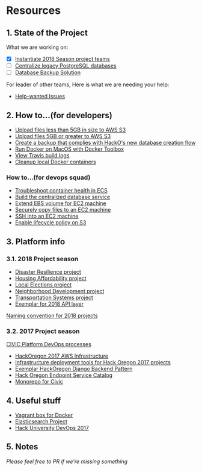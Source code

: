 # Resources

## 1. State of the Project

What we are working on:

- [x] [Instantiate 2018 Season project teams](https://github.com/hackoregon/civic-devops/projects/1)
- [ ] [Centralize legacy PostgreSQL databases](https://github.com/hackoregon/civic-devops/projects/2)
- [ ] [Database Backup Solution](https://github.com/hackoregon/civic-devops/projects/3)

For leader of other teams, Here is what we are needing your help:

- [Help-wanted Issues](https://github.com/hackoregon/civic-devops/labels/help%20wanted)

## 2. How to...(for developers)

* [Upload files less than 5GB in size to AWS S3](https://github.com/hackoregon/civic-devops/blob/master/docs/HOWTO-upload-small-files-to-S3.md)
* [Upload files 5GB or greater to AWS S3](https://github.com/hackoregon/civic-devops/blob/master/docs/HOWTO-upload-large-files-to-S3.md)
* [Create a backup that complies with HackO's new database creation flow](https://github.com/hackoregon/civic-devops/blob/master/docs/HOWTO-create-backup-for-new-database-creation.md)
* [Run Docker on MacOS with Docker Toolbox](https://github.com/hackoregon/devops-17/blob/master/HOWTO%20Guides/HOWTO-Docker-on-OSX-with-Docker-Toolbox.md)
* [View Travis build logs](https://github.com/hackoregon/devops-17/blob/master/HOWTO%20Guides/HOWTO-Travis-view-build-logs.md)
* [Cleanup local Docker containers](https://github.com/hackoregon/devops-17/blob/master/HOWTO%20Guides/HOWTO%20Cleanup%20Docker%20Containers%20and%20Images.md)

### How to...(for devops squad)
* [Troubleshoot container health in ECS](https://github.com/hackoregon/devops-17/blob/master/HOWTO%20Guides/HOWTO%20Troubleshoot%20backend%20container%20health%20in%20CloudFormation%20EC2%20Container%20Service.md)
* [Build the centralized database service](https://github.com/hackoregon/civic-devops/blob/master/docs/HOWTO-rebuild-the-centralized-database-service.md)
* [Extend EBS volume for EC2 machine](https://github.com/hackoregon/civic-devops/blob/master/docs/HOWTO-extend-EBS-Volume-size.md)
* [Securely copy files to an EC2 machine](https://github.com/hackoregon/civic-devops/blob/master/docs/HOWTO-securely-copy-local-files-to-an-EC2-instance.md)
* [SSH into an EC2 machine](https://github.com/hackoregon/civic-devops/blob/master/docs/HOWTO-ssh-into-EC2-instance.md)
* [Enable lifecycle policy on S3](https://github.com/hackoregon/civic-devops/blob/master/docs/HOWTO-S3-lifecycle-transition-objects.md)

## 3. Platform info

### 3.1. 2018 Project season

* [Disaster Resilience project](https://github.com/hackoregon/disaster-resilience)
* [Housing Affordability project](https://github.com/hackoregon/housing-2018)
* [Local Elections project](https://github.com/hackoregon/elections-2018)
* [Neighborhood Development project](https://github.com/hackoregon/neighborhoods-2018)
* [Transportation Systems project](https://github.com/hackoregon/transportation-systems)
* [Exemplar for 2018 API layer](https://github.com/hackoregon/backend-examplar-2018)

[Naming convention for 2018 projects](https://github.com/hackoregon/civic-devops/issues/1)

### 3.2. 2017 Project season

[CIVIC Platform DevOps processes](https://github.com/hackoregon/Civic-platform-info/blob/master/devOps-info.md)

* [HackOregon 2017 AWS Infrastructure](https://github.com/hackoregon/hackoregon-aws-infrastructure)
* [Infrastructure deployment tools for Hack Oregon 2017 projects](https://github.com/hackoregon/devops-17)
* [Exemplar HackOregon Django Backend Pattern](https://github.com/hackoregon/backend-service-pattern)
* [Hack Oregon Endpoint Service Catalog](https://github.com/hackoregon/endpoint-service-catalog)
* [Monorepo for Civic](https://github.com/hackoregon/civic)

## 4. Useful stuff

* [Vagrant box for Docker](https://github.com/hackoregon/vagrant-for-docker)
* [Elasticsearch Project](https://github.com/adpeters/housing-2018)
* [Hack University DevOps 2017](https://github.com/hackoregon/hacku-devops-2017/wiki)

## 5. Notes

*Please feel free to PR if we're missing something*
